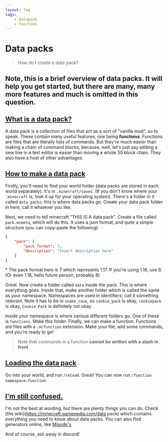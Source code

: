 ```yaml
---
layout: faq
tags:
    - datapack
    - function
---
```

# Data packs

> How do I create a data pack?


## **Note, this is a brief overview of data packs. It will help you get started, but there are many, many more features and much is omitted in this question.**

## [What is a data pack?](#what)
A data pack is a collection of files that act as a sort of "vanilla mod", so to speak. These contain many useful features, one being **functions**. Functions are files that are literally lists of commands. But they're much easier than making a chain of command blocks, because, well, let's just say adding a new line in a text editor is easier than moving a whole 50 block chain. They also have a host of other advantages.

## [How to make a data pack](#how)
Firstly, you'll need to find your world folder (data packs are stored in each world separately). It's in `.minecraft/saves`. (If you don't know where your `.minecraft` is, look it up for your operating system). There's a folder in it called `data packs`; this is where data packs go. Create your data pack folder in here, call it whatever you like.

Next, we need to tell minecraft "THIS IS A data pack". Create a file called `pack.mcmeta`, which will do this. It uses a json format, and quite a simple structure (you can copy-paste the following):
```json
{
    "pack": {
        "pack_format": 7,
        "description": "Insert description here"
    }
}
```
\* The pack format here is 7 which represents 1.17. If you're using 1.16, use 6. (Or even 1.18, hello future person, probably 8)

Great. Now create a folder called `data` inside the pack. This is where everything goes. Inside that, make another folder which is called the same as your namespace. Namespaces are used in identifiers; call it something relevant. Note it has to be in `snake_case`, so `cookie_pack` is okay, `cookiepack` is okay, `Cookie Pack` is definitely not okay.

Inside your namespace is where various different folders go. One of these is `functions`. Make this folder. Finally, we can make a function. Functions are files with a `.mcfunction` extension. Make your file, add some commands, and you're ready to go!

> Note that commands in a function **cannot be written with a slash in front**

## [Loading the data pack](#loading)
Go into your world, and run `/reload`. Great! You can now run `/function namespace:function`.

## [I'm still confused.](#plenary)
I'm not the best at wording, but there are plenty things you can do. Check [the wiki](https://minecraft.gamepedia.com/data pack) which contains everything you need to know about data packs. You can also find generators online, like [Misode's](https://misode.github.io).

And of course, ask away in discord!